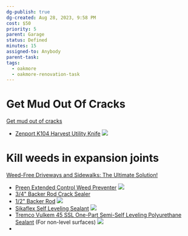 ```yaml
---
dg-publish: true
dg-created: Aug 28, 2023, 9:58 PM
cost: $50
priority: 5
parent: Garage
status: Defined
minutes: 15
assigned-to: Anybody
parent-task:
tags:
  - oakmore
  - oakmore-renovation-task
---
```


# Get Mud Out Of Cracks

[Get mud out of cracks](https://www.youtube.com/shorts/eeelzQaQCxY)
- [Zenport K104 Harvest Utility Knife](https://www.amazon.com/dp/B008G4T6AW)
![](https://m.media-amazon.com/images/W/MEDIAX_792452-T2/images/I/617zBcsPb0L._AC_SL1500_.jpg)
# Kill weeds in expansion joints

[Weed-Free Driveways and Sidewalks: The Ultimate Solution!](https://youtu.be/NNHXOIVCX1M?si=FywmijIkSXW3IHzB)

- [Preen Extended Control Weed Preventer](https://www.amazon.com/dp/B074J5699N) ![](https://m.media-amazon.com/images/I/715vNGlLmwL._AC_SL1500_.jpg)
- [3/4" Backer Rod Crack Sealer](https://www.amazon.com/dp/B0863DC48G)
- [1/2" Backer Rod](https://www.amazon.com/dp/B000BQWOC0) ![](https://m.media-amazon.com/images/I/91wrje04EpL._SL1500_.jpg)
- [Sikaflex Self Leveling Sealant](https://www.amazon.com/dp/B000RUKZSA) ![](https://m.media-amazon.com/images/I/71dtTX2au2L._AC_SL1500_.jpg)
- [Tremco Vulkem 45 SSL One-Part Semi-Self Leveling Polyurethane Sealant](https://www.amazon.com/dp/B00W80TGCS) (For non-level surfaces) ![](https://m.media-amazon.com/images/I/61-yhSv20xL._SL1200_.jpg)
- 